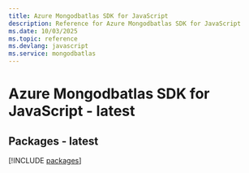 ```yaml
---
title: Azure Mongodbatlas SDK for JavaScript
description: Reference for Azure Mongodbatlas SDK for JavaScript
ms.date: 10/03/2025
ms.topic: reference
ms.devlang: javascript
ms.service: mongodbatlas
---
```

# Azure Mongodbatlas SDK for JavaScript - latest
## Packages - latest
[!INCLUDE [packages](mongodbatlas-index.md)]